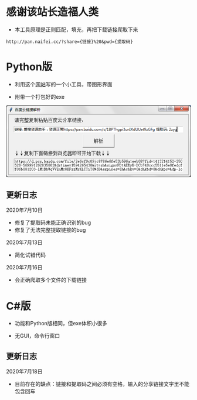 # 感谢该站长造福人类

- 本工具原理是正则匹配，填充，再把下载链接爬取下来

```
http://pan.naifei.cc/?share={链接}%20&pwd={提取码}
```

# Python版
- 利用这个[网站](http://pan.naifei.cc/)写的一个小工具，带图形界面

- 附带一个打包好的exe

![界面](Python/img/baiduyun.png?raw=true)

## 更新日志

2020年7月10日

- 修复了提取码未能正确识别的bug
- 修复了无法完整提取链接的bug

2020年7月13日

- 简化试错代码

2020年7月16日

- 会正确爬取多个文件的下载链接

# C#版

- 功能和Python版相同，但exe体积小很多

- 无GUI，命令行窗口

## 更新日志

2020年7月18日

- 目前存在的缺点：链接和提取码之间必须有空格，输入的分享链接文字里不能包含回车
